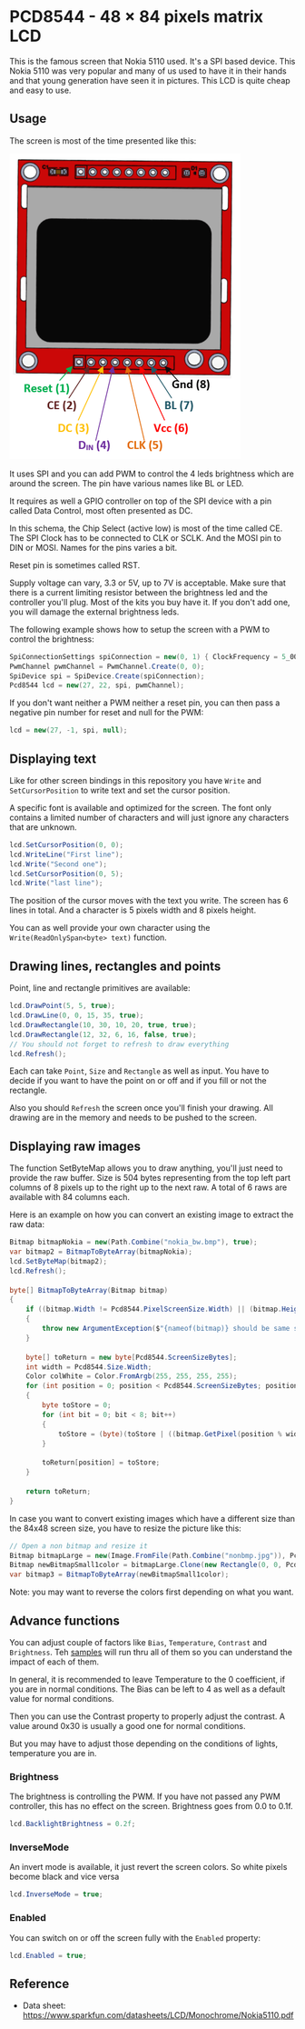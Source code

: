 # PCD8544 - 48 × 84 pixels matrix LCD

This is the famous screen that Nokia 5110 used. It's a SPI based device. This Nokia 5110 was very popular and many of us used to have it in their hands and that young generation have seen it in pictures. This LCD is quite cheap and easy to use.

## Usage

The screen is most of the time presented like this:

![Nokia 5110 screen](./samples/Nokia-5110-LCD-Pinout.png)

It uses SPI and you can add PWM to control the 4 leds brightness which are around the screen. The pin have various names like  BL or LED.

It requires as well a GPIO controller on top of the SPI device with a pin called Data Control, most often presented as DC.

In this schema, the Chip Select (active low) is most of the time called CE. The SPI Clock has to be connected to CLK or SCLK. And the MOSI pin to DIN or MOSI. Names for the pins varies a bit.

Reset pin is sometimes called RST.

Supply voltage can vary, 3.3 or 5V, up to 7V is acceptable. Make sure that there is a current limiting resistor between the brightness led and the controller you'll plug. Most of the kits you buy have it. If you don't add one, you will damage the external brightness leds.

The following example shows how to setup the screen with a PWM to control the brightness:

```csharp
SpiConnectionSettings spiConnection = new(0, 1) { ClockFrequency = 5_000_000, Mode = SpiMode.Mode0, DataFlow = DataFlow.MsbFirst, ChipSelectLineActiveState = PinValue.Low };
PwmChannel pwmChannel = PwmChannel.Create(0, 0);
SpiDevice spi = SpiDevice.Create(spiConnection);
Pcd8544 lcd = new(27, 22, spi, pwmChannel);
```

If you don't want neither a PWM neither a reset pin, you can then pass a negative pin number for reset and null for the PWM:

```csharp
lcd = new(27, -1, spi, null);
```

## Displaying text

Like for other screen bindings in this repository you have `Write` and `SetCursorPosition` to write text and set the cursor position.

A specific font is available and optimized for the screen. The font only contains a limited number of characters and will just ignore any characters that are unknown.

```csharp
lcd.SetCursorPosition(0, 0);
lcd.WriteLine("First line");
lcd.Write("Second one");
lcd.SetCursorPosition(0, 5);
lcd.Write("last line");
```

The position of the cursor moves with the text you write. The screen has 6 lines in total. And a character is 5 pixels width and 8 pixels height.

You can as well provide your own character using the `Write(ReadOnlySpan<byte> text)` function.

## Drawing lines, rectangles and points

Point, line and rectangle primitives are available:

```csharp
lcd.DrawPoint(5, 5, true);
lcd.DrawLine(0, 0, 15, 35, true);
lcd.DrawRectangle(10, 30, 10, 20, true, true);
lcd.DrawRectangle(12, 32, 6, 16, false, true);
// You should not forget to refresh to draw everything
lcd.Refresh();
```

Each can take `Point`, `Size` and `Rectangle` as well as input. You have to decide if you want to have the point on or off and if you fill or not the rectangle.

Also you should `Refresh` the screen once you'll finish your drawing. All drawing are in the memory and needs to be pushed to the screen.

## Displaying raw images

The function SetByteMap allows you to draw anything, you'll just need to provide the raw buffer. Size is 504 bytes representing from the top left part columns of 8 pixels up to the right up to the next raw. A total of 6 raws are available with 84 columns each.

Here is an example on how you can convert an existing image to extract the raw data:

```csharp
Bitmap bitmapNokia = new(Path.Combine("nokia_bw.bmp"), true);
var bitmap2 = BitmapToByteArray(bitmapNokia);
lcd.SetByteMap(bitmap2);
lcd.Refresh();

byte[] BitmapToByteArray(Bitmap bitmap)
{
    if ((bitmap.Width != Pcd8544.PixelScreenSize.Width) || (bitmap.Height != Pcd8544.PixelScreenSize.Height))
    {
        throw new ArgumentException($"{nameof(bitmap)} should be same size as the screen {Pcd8544.PixelScreenSize.Width}x{Pcd8544.PixelScreenSize.Height}");
    }

    byte[] toReturn = new byte[Pcd8544.ScreenSizeBytes];
    int width = Pcd8544.Size.Width;
    Color colWhite = Color.FromArgb(255, 255, 255, 255);
    for (int position = 0; position < Pcd8544.ScreenSizeBytes; position++)
    {
        byte toStore = 0;
        for (int bit = 0; bit < 8; bit++)
        {
            toStore = (byte)(toStore | ((bitmap.GetPixel(position % width, position / width * 8 + bit) == colWhite ? 0 : 1) << bit));
        }

        toReturn[position] = toStore;
    }

    return toReturn;
}
```

In case you want to convert existing images which have a different size than the 84x48 screen size, you have to resize the picture like this:

```csharp
// Open a non bitmap and resize it
Bitmap bitmapLarge = new(Image.FromFile(Path.Combine("nonbmp.jpg")), Pcd8544.PixelScreenSize);
Bitmap newBitmapSmall1color = bitmapLarge.Clone(new Rectangle(0, 0, Pcd8544.PixelScreenSize.Width, Pcd8544.PixelScreenSize.Height), System.Drawing.Imaging.PixelFormat.Format1bppIndexed);
var bitmap3 = BitmapToByteArray(newBitmapSmall1color);
```

Note: you may want to reverse the colors first depending on what you want.

## Advance functions

You can adjust couple of factors like `Bias`,  `Temperature`, `Contrast` and `Brightness`. Teh [samples](./samples/Program.cs) will run thru all of them so you can understand the impact of each of them.

In general, it is recommended to leave Temperature to the 0 coefficient, if you are in normal conditions. The Bias can be left to 4 as well as a default value for normal conditions.

Then you can use the Contrast property to properly adjust the contrast. A value around 0x30 is usually a good one for normal conditions.

But you may have to adjust those depending on the conditions of lights, temperature you are in.

### Brightness

The brightness is controlling the PWM. If you have not passed any PWM controller, this has no effect on the screen.
Brightness goes from 0.0 to 0.1f.

```csharp
lcd.BacklightBrightness = 0.2f;
```

### InverseMode

An invert mode is available, it just revert the screen colors. So white pixels become black and vice versa

```csharp
lcd.InverseMode = true;
```

### Enabled

You can switch on or off the screen fully with the `Enabled` property:

```csharp
lcd.Enabled = true;
```

## Reference

- Data sheet: https://www.sparkfun.com/datasheets/LCD/Monochrome/Nokia5110.pdf